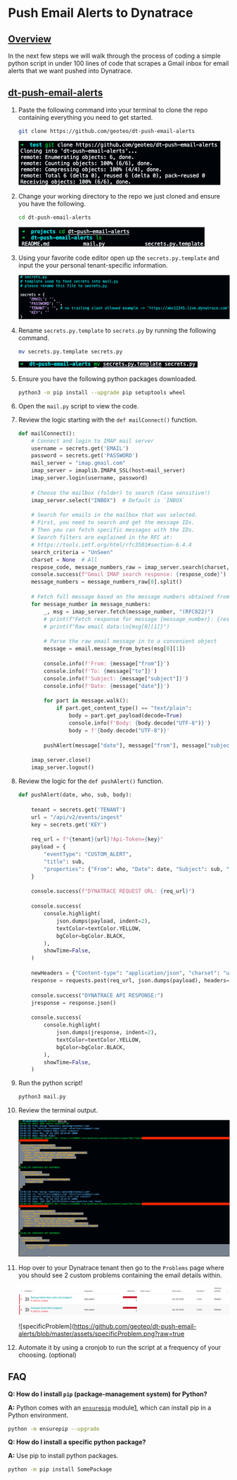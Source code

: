 # Push Email Alerts to Dynatrace

##  [Overview](https://github.com/geoteo/dt-push-email-alerts)

In the next few steps we will walk through the process of coding a simple python script in under 100 lines of code that scrapes a Gmail inbox for email alerts that we want pushed into Dynatrace.

## [dt-push-email-alerts](https://github.com/geoteo/dt-push-email-alerts)

1. Paste the following command into your terminal to clone the repo containing everything you need to get started.

    ```bash
    git clone https://github.com/geoteo/dt-push-email-alerts
    ```
    ![git_clone](https://github.com/geoteo/dt-push-email-alerts/blob/master/assets/git_clone.png?raw=true)

2. Change your working directory to the repo we just cloned and ensure you have the following.

    ```bash
    cd dt-push-email-alerts
    ```
    ![cd](https://github.com/geoteo/dt-push-email-alerts/blob/master/assets/cd.png?raw=true)

3. Using your favorite code editor open up the `secrets.py.template` and input the your personal tenant-specific information.

    ![secrets](https://github.com/geoteo/dt-push-email-alerts/blob/master/assets/secrets.png?raw=true)

4. Rename `secrets.py.template` to `secrets.py` by running the following command.

    ```bash
    mv secrets.py.template secrets.py
    ```
    ![mv](https://github.com/geoteo/dt-push-email-alerts/blob/master/assets/mv.png?raw=true)

5. Ensure you have the following python packages downloaded.

    ```bash
    python3 -m pip install --upgrade pip setuptools wheel
    ```

6. Open the `mail.py` script to view the code.

7. Review the logic starting with the `def mailConnect()` function.

    ```python
    def mailConnect():
        # Connect and login to IMAP mail server
        username = secrets.get('EMAIL')
        password = secrets.get('PASSWORD')
        mail_server = "imap.gmail.com"
        imap_server = imaplib.IMAP4_SSL(host=mail_server)
        imap_server.login(username, password)

        # Choose the mailbox (folder) to search (Case sensitive!)
        imap_server.select("INBOX")  # Default is `INBOX`

        # Search for emails in the mailbox that was selected.
        # First, you need to search and get the message IDs.
        # Then you can fetch specific messages with the IDs.
        # Search filters are explained in the RFC at:
        # https://tools.ietf.org/html/rfc3501#section-6.4.4
        search_criteria = "UnSeen"
        charset = None  # All
        respose_code, message_numbers_raw = imap_server.search(charset, search_criteria)
        console.success(f"Gmail IMAP search response: {respose_code}")  # e.g. OK
        message_numbers = message_numbers_raw[0].split()

        # Fetch full message based on the message numbers obtained from search
        for message_number in message_numbers:
            _, msg = imap_server.fetch(message_number, "(RFC822)")
            # print(f"Fetch response for message {message_number}: {response_code}")
            # print(f"Raw email data:\n{msg[0][1]}")

            # Parse the raw email message in to a convenient object
            message = email.message_from_bytes(msg[0][1])

            console.info(f'From: {message["from"]}')
            console.info(f'To: {message["to"]}')
            console.info(f'Subject: {message["subject"]}')
            console.info(f'Date: {message["date"]}')

            for part in message.walk():
                if part.get_content_type() == "text/plain":
                    body = part.get_payload(decode=True)
                    console.info(f'Body: {body.decode("UTF-8")}')
                    body = f'{body.decode("UTF-8")}'

            pushAlert(message["date"], message["from"], message["subject"], body)

        imap_server.close()
        imap_server.logout()
    ```

8. Review the logic for the `def pushAlert()` function.

    ```python
    def pushAlert(date, who, sub, body):

        tenant = secrets.get('TENANT')
        url = "/api/v2/events/ingest"
        key = secrets.get('KEY')

        req_url = f"{tenant}{url}?Api-Token={key}"
        payload = {
            "eventType": "CUSTOM_ALERT",
            "title": sub,
            "properties": {"From": who, "Date": date, "Subject": sub, "Body": body},
        }

        console.success(f"DYNATRACE REQUEST URL: {req_url}")

        console.success(
            console.highlight(
                json.dumps(payload, indent=2),
                textColor=textColor.YELLOW,
                bgColor=bgColor.BLACK,
            ),
            showTime=False,
        )

        newHeaders = {"Content-type": "application/json", "charset": "utf-8"}
        response = requests.post(req_url, json.dumps(payload), headers=newHeaders)

        console.success("DYNATRACE API RESPONSE:")
        jresponse = response.json()

        console.success(
            console.highlight(
                json.dumps(jresponse, indent=2),
                textColor=textColor.YELLOW,
                bgColor=bgColor.BLACK,
            ),
            showTime=False,
        )
    ``` 

9. Run the python script!

    ```python
    python3 mail.py
    ```

10. Review the terminal output.

    ![output](https://github.com/geoteo/dt-push-email-alerts/blob/master/assets/output.png?raw=true)

11. Hop over to your Dynatrace tenant then go to the `Problems` page where you should see 2 custom problems containing the email details within.

    ![problemsOverview](https://github.com/geoteo/dt-push-email-alerts/blob/master/assets/problemsOverview.png?raw=true)

    ![specificProblem](https://github.com/geoteo/dt-push-email-alerts/blob/master/assets/specificProblem.png?raw=true

12. Automate it by using a cronjob to run the script at a frequency of your choosing. (optional)

## FAQ

**Q: How do I install `pip` (package-management system) for Python?**

**A:** Python comes with an [`ensurepip`](https://docs.python.org/3/library/ensurepip.html#module-ensurepip "(in Python v3.10)") module[1](https://pip.pypa.io/en/stable/installation/#python), which can install pip in a Python environment.

```bash
python -m ensurepip --upgrade
```

**Q: How do I install a specific python package?**

**A:** Use pip to install python packages.
```bash
python -m pip install SomePackage
```